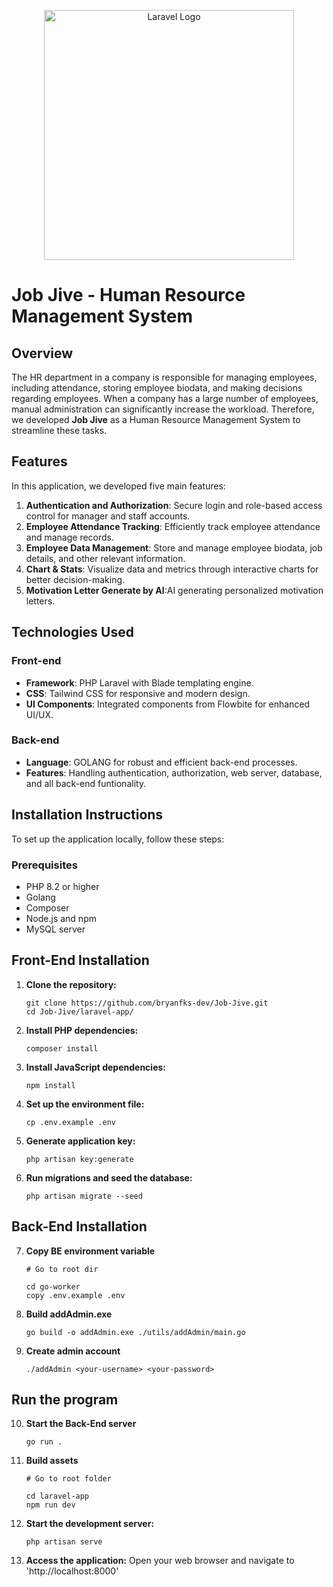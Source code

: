 <p align="center"><a href="https://laravel.com" target="_blank"><img src="https://raw.githubusercontent.com/laravel/art/master/logo-lockup/5%20SVG/2%20CMYK/1%20Full%20Color/laravel-logolockup-cmyk-red.svg" width="400" alt="Laravel Logo"></a></p>

# Job Jive - Human Resource Management System

## Overview

The HR department in a company is responsible for managing employees, including attendance, storing employee biodata, and making decisions regarding employees. When a company has a large number of employees, manual administration can significantly increase the workload. Therefore, we developed **Job Jive** as a Human Resource Management System to streamline these tasks.

## Features

In this application, we developed five main features:

1. **Authentication and Authorization**: Secure login and role-based access control for manager and staff accounts.
2. **Employee Attendance Tracking**: Efficiently track employee attendance and manage records.
3. **Employee Data Management**: Store and manage employee biodata, job details, and other relevant information.
4. **Chart & Stats**: Visualize data and metrics through interactive charts for better decision-making.
5. **Motivation Letter Generate by AI**:AI generating personalized motivation letters.

## Technologies Used

### Front-end

- **Framework**: PHP Laravel with Blade templating engine.
- **CSS**: Tailwind CSS for responsive and modern design.
- **UI Components**: Integrated components from Flowbite for enhanced UI/UX.

### Back-end

- **Language**: GOLANG for robust and efficient back-end processes.
- **Features**: Handling authentication, authorization, web server, database, and all back-end funtionality.

## Installation Instructions

To set up the application locally, follow these steps:

### Prerequisites
- PHP 8.2 or higher
- Golang
- Composer
- Node.js and npm
- MySQL server

## Front-End Installation

1. **Clone the repository:**
   ```
   git clone https://github.com/bryanfks-dev/Job-Jive.git
   cd Job-Jive/laravel-app/
   ```

2. **Install PHP dependencies:**
    ```
    composer install
    ```

3. **Install JavaScript dependencies:**
    ```
    npm install
    ```

4. **Set up the environment file:**
    ```
    cp .env.example .env
    ```

5. **Generate application key:**
    ```
    php artisan key:generate
    ```

6. **Run migrations and seed the database:**
    ```
    php artisan migrate --seed
    ```

## Back-End Installation

7. **Copy BE environment variable**
    ```
   # Go to root dir
    
    cd go-worker
    copy .env.example .env
    ```

8. **Build addAdmin.exe**
    ```  
    go build -o addAdmin.exe ./utils/addAdmin/main.go
    ```

9. **Create admin account**
    ```
    ./addAdmin <your-username> <your-password>
    ```

## Run the program

10. **Start the Back-End server**
    ```
    go run .
    ```

11. **Build assets**
    ```
    # Go to root folder

    cd laravel-app
    npm run dev
    ```

12. **Start the development server:**
    ```
    php artisan serve
    ```

13. **Access the application:**
Open your web browser and navigate to 'http://localhost:8000'
